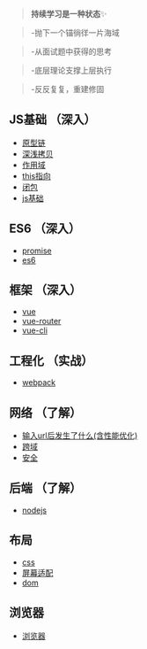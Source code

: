 > **持续学习是一种状态**✨

> -抛下一个锚徜徉一片海域

> -从面试题中获得的思考

> -底层理论支撑上层执行

> -反反复复，重建修固

## JS基础 （深入）
- [原型链](./原型链.md)
- [深浅拷贝](./深浅拷贝.md)
- [作用域](./作用域.md)
- [this指向](./this指向.md)
- [闭包](./闭包.md)
- [js基础](./js基础.md)
## ES6 （深入）
- [promise](./promise.md)
- [es6](./es6.md)
## 框架 （深入）
- [vue](./vue.md)
- [vue-router](./vue依赖库/vue-router.md)
- [vue-cli](./vue依赖库/vue-cli.md)
## 工程化 （实战）
- [webpack](./webpack.md)
## 网络 （了解）
- [输入url后发生了什么(含性能优化)](./输入url后发生了什么(含性能优化).md)
- [跨域](./跨域.md)
- [安全](./安全.md)
## 后端 （了解）
- [nodejs](./nodejs.md)
## 布局
- [css](./css.md)
- [屏幕适配](./屏幕适配.md)
- [dom](./dom.md)
## 浏览器
- [浏览器](./浏览器.md)